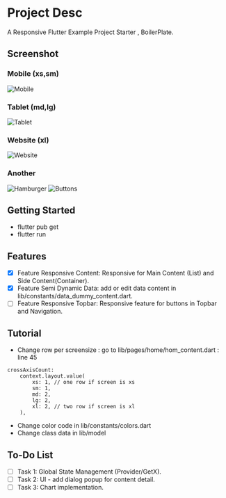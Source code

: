 # Project Desc

A Responsive Flutter Example Project Starter , BoilerPlate.

## Screenshot

### Mobile (xs,sm)

![Mobile](https://github.com/khamalfa/responsive_flutter_boilerplate/tree/main/ss/01mobile.png)

### Tablet (md,lg)

![Tablet](https://github.com/khamalfa/responsive_flutter_boilerplate/tree/main/ss/02tablet.png)

### Website (xl)

![Website](https://github.com/khamalfa/responsive_flutter_boilerplate/tree/main/ss/03website.png)

### Another

![Hamburger](https://github.com/khamalfa/responsive_flutter_boilerplate/tree/main/ss/05hamburger.png)
![Buttons](https://github.com/khamalfa/responsive_flutter_boilerplate/tree/main/ss/06buttontrigger.png)

## Getting Started

- flutter pub get
- flutter run

## Features

- [x] Feature Responsive Content: Responsive for Main Content (List) and Side Content(Container).
- [x] Feature Semi Dynamic Data: add or edit data content in lib/constants/data_dummy_content.dart.
- [ ] Feature Responsive Topbar: Responsive feature for buttons in Topbar and Navigation.

## Tutorial

- Change row per screensize : go to lib/pages/home/hom_content.dart : line 45

```
crossAxisCount:
    context.layout.value(
        xs: 1, // one row if screen is xs
        sm: 1,
        md: 2,
        lg: 2,
        xl: 2, // two row if screen is xl
    ),
```

- Change color code in lib/constants/colors.dart
- Change class data in lib/model

## To-Do List

- [ ] Task 1: Global State Management (Provider/GetX).
- [ ] Task 2: UI - add dialog popup for content detail.
- [ ] Task 3: Chart implementation.
